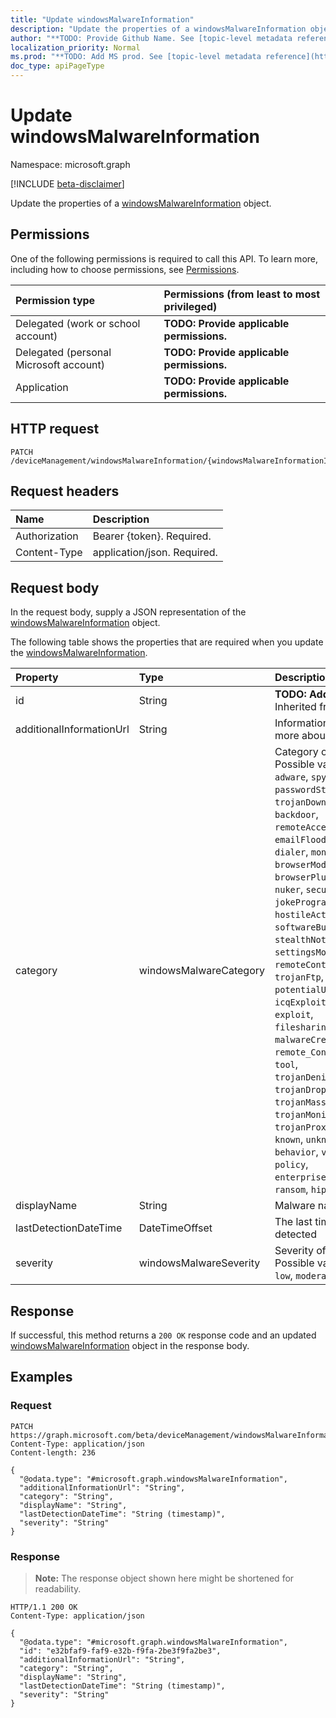 ```yaml
---
title: "Update windowsMalwareInformation"
description: "Update the properties of a windowsMalwareInformation object."
author: "**TODO: Provide Github Name. See [topic-level metadata reference](https://msgo.azurewebsites.net/add/document/guidelines/metadata.html#topic-level-metadata)**"
localization_priority: Normal
ms.prod: "**TODO: Add MS prod. See [topic-level metadata reference](https://msgo.azurewebsites.net/add/document/guidelines/metadata.html#topic-level-metadata)**"
doc_type: apiPageType
---
```


# Update windowsMalwareInformation
Namespace: microsoft.graph

[!INCLUDE [beta-disclaimer](../../includes/beta-disclaimer.md)]

Update the properties of a [windowsMalwareInformation](../resources/windowsmalwareinformation.md) object.

## Permissions
One of the following permissions is required to call this API. To learn more, including how to choose permissions, see [Permissions](/graph/permissions-reference).

|Permission type|Permissions (from least to most privileged)|
|:---|:---|
|Delegated (work or school account)|**TODO: Provide applicable permissions.**|
|Delegated (personal Microsoft account)|**TODO: Provide applicable permissions.**|
|Application|**TODO: Provide applicable permissions.**|

## HTTP request

<!-- {
  "blockType": "ignored"
}
-->
``` http
PATCH /deviceManagement/windowsMalwareInformation/{windowsMalwareInformationId}
```

## Request headers
|Name|Description|
|:---|:---|
|Authorization|Bearer {token}. Required.|
|Content-Type|application/json. Required.|

## Request body
In the request body, supply a JSON representation of the [windowsMalwareInformation](../resources/windowsmalwareinformation.md) object.

The following table shows the properties that are required when you update the [windowsMalwareInformation](../resources/windowsmalwareinformation.md).

|Property|Type|Description|
|:---|:---|:---|
|id|String|**TODO: Add Description** Inherited from [entity](../resources/entity.md)|
|additionalInformationUrl|String|Information URL to learn more about the malware|
|category|windowsMalwareCategory|Category of the malware. Possible values are: `invalid`, `adware`, `spyware`, `passwordStealer`, `trojanDownloader`, `worm`, `backdoor`, `remoteAccessTrojan`, `trojan`, `emailFlooder`, `keylogger`, `dialer`, `monitoringSoftware`, `browserModifier`, `cookie`, `browserPlugin`, `aolExploit`, `nuker`, `securityDisabler`, `jokeProgram`, `hostileActiveXControl`, `softwareBundler`, `stealthNotifier`, `settingsModifier`, `toolBar`, `remoteControlSoftware`, `trojanFtp`, `potentialUnwantedSoftware`, `icqExploit`, `trojanTelnet`, `exploit`, `filesharingProgram`, `malwareCreationTool`, `remote_Control_Software`, `tool`, `trojanDenialOfService`, `trojanDropper`, `trojanMassMailer`, `trojanMonitoringSoftware`, `trojanProxyServer`, `virus`, `known`, `unknown`, `spp`, `behavior`, `vulnerability`, `policy`, `enterpriseUnwantedSoftware`, `ransom`, `hipsRule`.|
|displayName|String|Malware name|
|lastDetectionDateTime|DateTimeOffset|The last time the malware is detected|
|severity|windowsMalwareSeverity|Severity of the malware. Possible values are: `unknown`, `low`, `moderate`, `high`, `severe`.|



## Response

If successful, this method returns a `200 OK` response code and an updated [windowsMalwareInformation](../resources/windowsmalwareinformation.md) object in the response body.

## Examples

### Request
<!-- {
  "blockType": "request",
  "name": "update_windowsmalwareinformation"
}
-->
``` http
PATCH https://graph.microsoft.com/beta/deviceManagement/windowsMalwareInformation/{windowsMalwareInformationId}
Content-Type: application/json
Content-length: 236

{
  "@odata.type": "#microsoft.graph.windowsMalwareInformation",
  "additionalInformationUrl": "String",
  "category": "String",
  "displayName": "String",
  "lastDetectionDateTime": "String (timestamp)",
  "severity": "String"
}
```


### Response
>**Note:** The response object shown here might be shortened for readability.
<!-- {
  "blockType": "response",
  "truncated": true
}
-->
``` http
HTTP/1.1 200 OK
Content-Type: application/json

{
  "@odata.type": "#microsoft.graph.windowsMalwareInformation",
  "id": "e32bfaf9-faf9-e32b-f9fa-2be3f9fa2be3",
  "additionalInformationUrl": "String",
  "category": "String",
  "displayName": "String",
  "lastDetectionDateTime": "String (timestamp)",
  "severity": "String"
}
```

